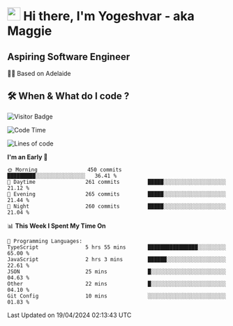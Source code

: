 <h1><img src="https://emojis.slackmojis.com/emojis/images/1531849430/4246/blob-sunglasses.gif?1531849430" width="30"/> Hi there, I'm Yogeshvar - aka Maggie</h1>

## Aspiring Software Engineer
🏂🏻  Based on Adelaide 

## 🛠 When & What do I code ?  

![Visitor Badge](https://visitor-badge.feriirawann.repl.co?username=yogeshvar&repo=yogeshvar&label=Visitors&style=plastic&color=%23457BFF&contentType=svg)

<!--START_SECTION:waka-->
![Code Time](http://img.shields.io/badge/Code%20Time-2%2C871%20hrs%2017%20mins-blue)

![Lines of code](https://img.shields.io/badge/From%20Hello%20World%20I%27ve%20Written-4.2%20million%20lines%20of%20code-blue)

**I'm an Early 🐤** 

```text
🌞 Morning                450 commits         █████████░░░░░░░░░░░░░░░░   36.41 % 
🌆 Daytime                261 commits         █████░░░░░░░░░░░░░░░░░░░░   21.12 % 
🌃 Evening                265 commits         █████░░░░░░░░░░░░░░░░░░░░   21.44 % 
🌙 Night                  260 commits         █████░░░░░░░░░░░░░░░░░░░░   21.04 % 
```


📊 **This Week I Spent My Time On** 

```text
💬 Programming Languages: 
TypeScript               5 hrs 55 mins       ████████████████░░░░░░░░░   65.00 % 
JavaScript               2 hrs 3 mins        ██████░░░░░░░░░░░░░░░░░░░   22.61 % 
JSON                     25 mins             █░░░░░░░░░░░░░░░░░░░░░░░░   04.63 % 
Other                    22 mins             █░░░░░░░░░░░░░░░░░░░░░░░░   04.10 % 
Git Config               10 mins             ░░░░░░░░░░░░░░░░░░░░░░░░░   01.83 % 
```


 Last Updated on 19/04/2024 02:13:43 UTC
<!--END_SECTION:waka-->
